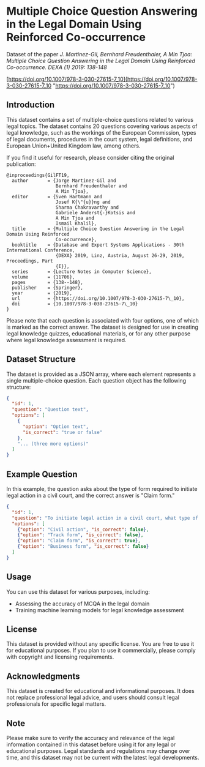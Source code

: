 # Multiple Choice Question Answering in the Legal Domain Using Reinforced Co-occurrence

Dataset of the paper *J. Martinez-Gil, Bernhard Freudenthaler, A Min Tjoa: Multiple Choice Question Answering in the Legal Domain Using Reinforced Co-occurrence. DEXA (1) 2019: 138-148*

[https://doi.org/10.1007/978-3-030-27615-7_10](https://doi.org/10.1007/978-3-030-27615-7_10 "https://doi.org/10.1007/978-3-030-27615-7_10")

## Introduction

This dataset contains a set of multiple-choice questions related to various legal topics. The dataset contains 20 questions covering various aspects of legal knowledge, such as the workings of the European Commission, types of legal documents, procedures in the court system, legal definitions, and European Union+United Kingdom law, among others.

If you find it useful for research, please consider citing the original publication:


```
@inproceedings{GilFT19,
  author       = {Jorge Martinez-Gil and
                  Bernhard Freudenthaler and
                  A Min Tjoa},
  editor       = {Sven Hartmann and
                  Josef K{\"{u}}ng and
                  Sharma Chakravarthy and
                  Gabriele Anderst{-}Kotsis and
                  A Min Tjoa and
                  Ismail Khalil},
  title        = {Multiple Choice Question Answering in the Legal Domain Using Reinforced
                  Co-occurrence},
  booktitle    = {Database and Expert Systems Applications - 30th International Conference,
                  {DEXA} 2019, Linz, Austria, August 26-29, 2019, Proceedings, Part
                  {I}},
  series       = {Lecture Notes in Computer Science},
  volume       = {11706},
  pages        = {138--148},
  publisher    = {Springer},
  year         = {2019},
  url          = {https://doi.org/10.1007/978-3-030-27615-7\_10},
  doi          = {10.1007/978-3-030-27615-7\_10}
}
```

Please note that each question is associated with four options, one of which is marked as the correct answer. The dataset is designed for use in creating legal knowledge quizzes, educational materials, or for any other purpose where legal knowledge assessment is required.

## Dataset Structure
The dataset is provided as a JSON array, where each element represents a single multiple-choice question. Each question object has the following structure:

```json
{
  "id": 1,
  "question": "Question text",
  "options": [
    {
      "option": "Option text", 
      "is_correct": "true or false"
    },
    "... (three more options)"
  ]
}
```

## Example Question
In this example, the question asks about the type of form required to initiate legal action in a civil court, and the correct answer is "Claim form."

```json
{
  "id": 1,
  "question": "To initiate legal action in a civil court, what type of form must a claimant complete?",
  "options": [
    {"option": "Civil action", "is_correct": false},
    {"option": "Track form", "is_correct": false},
    {"option": "Claim form", "is_correct": true},
    {"option": "Business form", "is_correct": false}
  ]
}
```

## Usage
You can use this dataset for various purposes, including:

- Assessing the accuracy of MCQA in the legal domain
- Training machine learning models for legal knowledge assessment

## License
This dataset is provided without any specific license. You are free to use it for educational purposes. If you plan to use it commercially, please comply with copyright and licensing requirements.

## Acknowledgments
This dataset is created for educational and informational purposes. It does not replace professional legal advice, and users should consult legal professionals for specific legal matters.

## Note
Please make sure to verify the accuracy and relevance of the legal information contained in this dataset before using it for any legal or educational purposes. Legal standards and regulations may change over time, and this dataset may not be current with the latest legal developments.
